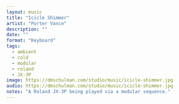 ```yaml
---
layout: music
title: "Icicle Shimmer"
artist: "Porter Vance"
description: ""
date: ""
format: "Keyboard"
tags: 
  - ambient
  - cold
  - modular
  - roland
  - JX-3P
image: https://dmschulman.com/studio/music/icicle-shimmer.jpg
audio: https://dmschulman.com/studio/music/icicle-shimmer.jpg
notes: "A Roland JX-3P being played via a modular sequence."
---
```

